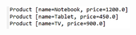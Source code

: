 <img src="https://github.com/hiranfbjc/comparator-compareTo4-expressao-lambda-direto-no-argumento/blob/main/readme.png" width=280>
